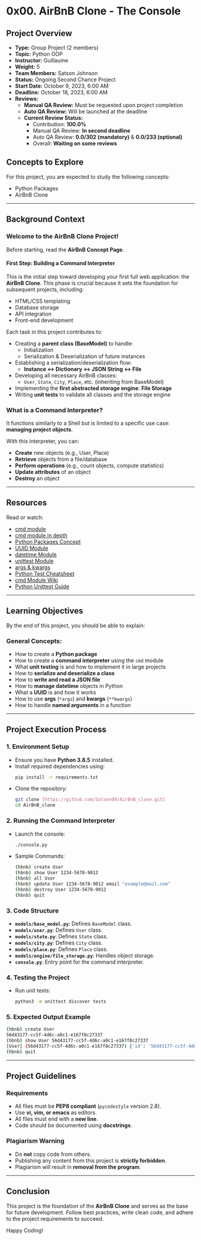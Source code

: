 # **0x00. AirBnB Clone - The Console**

## **Project Overview**
- **Type:** Group Project (2 members)
- **Topic:** Python OOP
- **Instructor:** Guillaume
- **Weight:** 5
- **Team Members:** Satson Johnson
- **Status:** Ongoing Second Chance Project
- **Start Date:** October 9, 2023, 6:00 AM
- **Deadline:** October 18, 2023, 6:00 AM
- **Reviews:**
  - **Manual QA Review:** Must be requested upon project completion
  - **Auto QA Review:** Will be launched at the deadline
  - **Current Review Status:**
    - Contribution: **100.0%**
    - Manual QA Review: **In second deadline**
    - Auto QA Review: **0.0/302 (mandatory)** & **0.0/233 (optional)**
    - Overall: **Waiting on some reviews**

## **Concepts to Explore**
For this project, you are expected to study the following concepts:
- Python Packages
- AirBnB Clone

---

## **Background Context**
### **Welcome to the AirBnB Clone Project!**
Before starting, read the **AirBnB Concept Page**.

#### **First Step: Building a Command Interpreter**
This is the initial step toward developing your first full web application: the **AirBnB Clone**. This phase is crucial because it sets the foundation for subsequent projects, including:
- HTML/CSS templating
- Database storage
- API integration
- Front-end development

Each task in this project contributes to:
- Creating a **parent class (BaseModel)** to handle:
  - Initialization
  - Serialization & Deserialization of future instances
- Establishing a serialization/deserialization flow:
  - **Instance ↔ Dictionary ↔ JSON String ↔ File**
- Developing all necessary AirBnB classes:
  - `User`, `State`, `City`, `Place`, etc. (inheriting from BaseModel)
- Implementing the **first abstracted storage engine**: **File Storage**
- Writing **unit tests** to validate all classes and the storage engine

### **What is a Command Interpreter?**
It functions similarly to a Shell but is limited to a specific use case: **managing project objects**.

With this interpreter, you can:
- **Create** new objects (e.g., User, Place)
- **Retrieve** objects from a file/database
- **Perform operations** (e.g., count objects, compute statistics)
- **Update attributes** of an object
- **Destroy** an object

---

## **Resources**
Read or watch:
- [cmd module](https://docs.python.org/3/library/cmd.html)
- [cmd module in depth](https://pymotw.com/3/cmd/)
- [Python Packages Concept](https://docs.python.org/3/tutorial/modules.html)
- [UUID Module](https://docs.python.org/3/library/uuid.html)
- [datetime Module](https://docs.python.org/3/library/datetime.html)
- [unittest Module](https://docs.python.org/3/library/unittest.html)
- [args & kwargs](https://realpython.com/python-kwargs-and-args/)
- [Python Test Cheatsheet](https://docs.python.org/3/library/unittest.html)
- [cmd Module Wiki](https://en.wikipedia.org/wiki/Cmd)
- [Python Unittest Guide](https://realpython.com/python-testing/)

---

## **Learning Objectives**
By the end of this project, you should be able to explain:

### **General Concepts:**
- How to create a **Python package**
- How to create a **command interpreter** using the `cmd` module
- What **unit testing** is and how to implement it in large projects
- How to **serialize and deserialize a class**
- How to **write and read a JSON file**
- How to **manage datetime** objects in Python
- What a **UUID** is and how it works
- How to use **args** (`*args`) and **kwargs** (`**kwargs`)
- How to handle **named arguments** in a function

---

## **Project Execution Process**

### **1. Environment Setup**
- Ensure you have **Python 3.8.5** installed.
- Install required dependencies using:
  ```bash
  pip install -r requirements.txt
  ```
- Clone the repository:
  ```bash
  git clone [https://github.com/Satson09/AirBnB_clone.git]
  cd AirBnB_clone
  ```

### **2. Running the Command Interpreter**
- Launch the console:
  ```bash
  ./console.py
  ```
- Sample Commands:
  ```bash
  (hbnb) create User
  (hbnb) show User 1234-5678-9012
  (hbnb) all User
  (hbnb) update User 1234-5678-9012 email "example@mail.com"
  (hbnb) destroy User 1234-5678-9012
  (hbnb) quit
  ```

### **3. Code Structure**
- **`models/base_model.py`**: Defines `BaseModel` class.
- **`models/user.py`**: Defines `User` class.
- **`models/state.py`**: Defines `State` class.
- **`models/city.py`**: Defines `City` class.
- **`models/place.py`**: Defines `Place` class.
- **`models/engine/file_storage.py`**: Handles object storage.
- **`console.py`**: Entry point for the command interpreter.

### **4. Testing the Project**
- Run unit tests:
  ```bash
  python3 -m unittest discover tests
  ```

### **5. Expected Output Example**
```bash
(hbnb) create User
56d43177-cc5f-4d6c-a0c1-e167f8c27337
(hbnb) show User 56d43177-cc5f-4d6c-a0c1-e167f8c27337
[User] (56d43177-cc5f-4d6c-a0c1-e167f8c27337) {'id': '56d43177-cc5f-4d6c-a0c1-e167f8c27337', 'created_at': '2023-10-09T06:00:00.000000', 'updated_at': '2023-10-09T06:00:00.000000'}
(hbnb) quit
```

---

## **Project Guidelines**
### **Requirements**
- All files must be **PEP8 compliant** (`pycodestyle` version 2.8).
- Use **vi, vim, or emacs** as editors.
- All files must end with a **new line**.
- Code should be documented using **docstrings**.

### **Plagiarism Warning**
- Do **not** copy code from others.
- Publishing any content from this project is **strictly forbidden**.
- Plagiarism will result in **removal from the program**.

---

## **Conclusion**
This project is the foundation of the **AirBnB Clone** and serves as the base for future development. Follow best practices, write clean code, and adhere to the project requirements to succeed.

Happy Coding!

